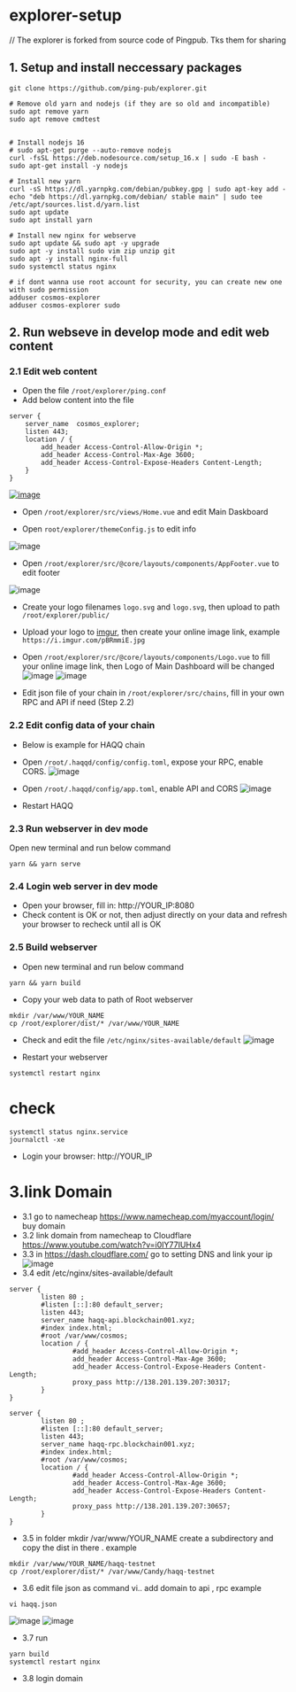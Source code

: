 # explorer-setup
// The explorer is forked from source code of Pingpub. Tks them for sharing

## 1. Setup and install neccessary packages
```
git clone https://github.com/ping-pub/explorer.git

# Remove old yarn and nodejs (if they are so old and incompatible)
sudo apt remove yarn
sudo apt remove cmdtest


# Install nodejs 16
# sudo apt-get purge --auto-remove nodejs
curl -fsSL https://deb.nodesource.com/setup_16.x | sudo -E bash -
sudo apt-get install -y nodejs

# Install new yarn
curl -sS https://dl.yarnpkg.com/debian/pubkey.gpg | sudo apt-key add -
echo "deb https://dl.yarnpkg.com/debian/ stable main" | sudo tee /etc/apt/sources.list.d/yarn.list
sudo apt update
sudo apt install yarn

# Install new nginx for webserve
sudo apt update && sudo apt -y upgrade
sudo apt -y install sudo vim zip unzip git
sudo apt -y install nginx-full
sudo systemctl status nginx

# if dont wanna use root account for security, you can create new one with sudo permission
adduser cosmos-explorer
adduser cosmos-explorer sudo
```

## 2. Run webseve in develop mode and edit web content
### 2.1 Edit web content
- Open the file `/root/explorer/ping.conf`
- Add below content into the file
```
server {
    server_name  cosmos_explorer;
    listen 443;
    location / {
        add_header Access-Control-Allow-Origin *;
        add_header Access-Control-Max-Age 3600;
        add_header Access-Control-Expose-Headers Content-Length;
    }
}
```
[![image](https://user-images.githubusercontent.com/91453629/190846058-844afa0f-32aa-4362-b991-da6372d939c8.png)](https://github.com/hoangduevu/explorer-setup/issues/1#issue-1379104078)

- Open `/root/explorer/src/views/Home.vue` and edit Main Daskboard

- Open `root/explorer/themeConfig.js` to edit info

![image](https://user-images.githubusercontent.com/110772351/194037605-d1220471-2cc5-4b57-9268-f8b8ee17631c.png)

- Open `/root/explorer/src/@core/layouts/components/AppFooter.vue` to edit footer

![image](https://user-images.githubusercontent.com/110772351/194037245-21f63a05-c070-4718-b578-a13533fac21c.png)

- Create your logo filenames `logo.svg` and `logo.svg`, then upload to path `/root/explorer/public/`

- Upload your logo to [imgur](https://imgur.com/), then create your online image link, example `https://i.imgur.com/pBRmmiE.jpg`
- Open `/root/explorer/src/@core/layouts/components/Logo.vue` to fill your online image link, then Logo of Main Dashboard will be changed
![image](https://user-images.githubusercontent.com/91453629/190850453-7794ca44-9830-4c1f-902c-8e33c2cdee2f.png)
![image](https://user-images.githubusercontent.com/110772351/194036974-3907b508-42b7-45b2-aaa2-d8eabdeeecff.png)

- Edit json file of your chain in `/root/explorer/src/chains`, fill in your own RPC and API if need (Step 2.2)

### 2.2 Edit config data of your chain
* Below is example for HAQQ chain
- Open `/root/.haqqd/config/config.toml`, expose your RPC, enable CORS.
![image](https://user-images.githubusercontent.com/113001655/191224989-0a9090cc-107a-479d-8a3d-2199dd759ab2.png)

- Open `/root/.haqqd/config/app.toml`, enable API and CORS
![image](https://user-images.githubusercontent.com/113001655/191225435-5417525b-4b41-48fc-8dd9-3288ec88c65e.png)

- Restart HAQQ

### 2.3 Run webserver in dev mode
Open new terminal and run below command
```
yarn && yarn serve
```
### 2.4 Login web server in dev mode
- Open your browser, fill in: http://YOUR_IP:8080
- Check content is OK or not, then adjust directly on your data and refresh your browser to recheck until all is OK

### 2.5 Build webserver
- Open new terminal and run below command
```
yarn && yarn build
```
- Copy your web data to path of Root webserver
```
mkdir /var/www/YOUR_NAME
cp /root/explorer/dist/* /var/www/YOUR_NAME
```
- Check and edit the file `/etc/nginx/sites-available/default`
![image](https://user-images.githubusercontent.com/113001655/191225796-3a8246a0-9720-43a0-9dda-7c5050b0983c.png)

- Restart your webserver
```
systemctl restart nginx
```
# check
```
systemctl status nginx.service
journalctl -xe
```
- Login your browser: http://YOUR_IP
# 3.link Domain
- 3.1 go to namecheap https://www.namecheap.com/myaccount/login/ buy domain
- 3.2 link domain from namecheap to Cloudflare https://www.youtube.com/watch?v=i0IY77IUHx4
- 3.3 in https://dash.cloudflare.com/ go to setting DNS and link your ip
![image](https://user-images.githubusercontent.com/110772351/194029872-b586d6e9-51f2-475b-98db-9c147ebdf58b.png)
- 3.4 edit /etc/nginx/sites-available/default
```
server {
        listen 80 ;
        #listen [::]:80 default_server;
        listen 443;
        server_name haqq-api.blockchain001.xyz;
        #index index.html;
        #root /var/www/cosmos;
        location / {
                #add_header Access-Control-Allow-Origin *;
                add_header Access-Control-Max-Age 3600;
                add_header Access-Control-Expose-Headers Content-Length;
                proxy_pass http://138.201.139.207:30317;
        }
}

server {
        listen 80 ;
        #listen [::]:80 default_server;
        listen 443;
        server_name haqq-rpc.blockchain001.xyz;
        #index index.html;
        #root /var/www/cosmos;
        location / {
                #add_header Access-Control-Allow-Origin *;
                add_header Access-Control-Max-Age 3600;
                add_header Access-Control-Expose-Headers Content-Length;
                proxy_pass http://138.201.139.207:30657;
        }
}

```
- 3.5 in folder mkdir /var/www/YOUR_NAME create a subdirectory and copy the dist in there . example
```
mkdir /var/www/YOUR_NAME/haqq-testnet
cp /root/explorer/dist/* /var/www/Candy/haqq-testnet

```
- 3.6 edit file json as command vi..  add domain to api , rpc example
```
vi haqq.json
```
![image](https://user-images.githubusercontent.com/110772351/194034640-ff9e2737-cf1e-4255-93fb-416a698166b2.png)
![image](https://user-images.githubusercontent.com/110772351/194034791-a5431e52-0cc9-4680-98f8-63dfb156263e.png)
- 3.7 run
```
yarn build
systemctl restart nginx
```
- 3.8 login domain 
